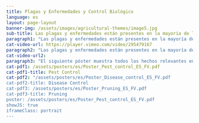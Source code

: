 ```yaml
---
title: Plagas y Enfermedades y Control Biológico
language: es
layout: page-layout
banner-img: /assets/images/agricultural-themes/image5.jpg
sub-title: Las plagas y enfermedades están presentes en la mayoría de las granjas en todo el mundo, pero con medidas y prácticas simples se pueden reducir significativamente. 
paragraph1: "Las plagas y enfermedades están presentes en la mayoría de las granjas en todo el mundo, pero con medidas y prácticas simples se pueden reducir significativamente."
cat-video-url: https://player.vimeo.com/video/295479167
paragraph2: "Las plagas y enfermedades están presentes en la mayoría de las granjas en todo el mundo, pero con medidas y prácticas simples se pueden reducir significativamente." 
cat-video-url2:
paragraph3: "El siguiente póster muestra todos los hechos relevantes en detalle. Véase aquí:"
cat-pdf1: /assets/posters/es/Poster_Pest_control_ES_FV.pdf
cat-pdf1-title: Pest Control
cat-pdf2: "/assets/posters/es/Poster_Disease_control_ES_FV.pdf
cat-pdf2-title: Disease Control
cat-pdf3: /assets/posters/es/Poster_Pruning_ES_FV.pdf
cat-pdf3-title: Pruning
poster: /assets/posters/es/Poster_Pest_control_ES_FV.pdf
showJS: true
iframeClass: portrait
---
```

